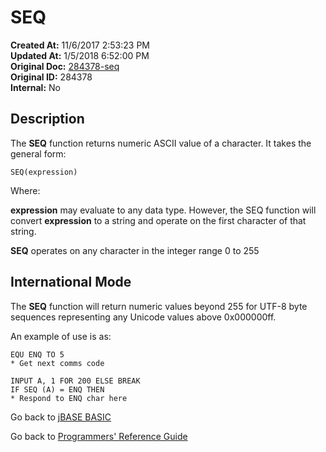 # SEQ

**Created At:** 11/6/2017 2:53:23 PM  
**Updated At:** 1/5/2018 6:52:00 PM  
**Original Doc:** [284378-seq](https://docs.jbase.com/36868-jbase-basic/284378-seq)  
**Original ID:** 284378  
**Internal:** No  

## Description

The **SEQ** function returns numeric ASCII value of a character. It takes the general form:

```
SEQ(expression)
```

Where:

**expression** may evaluate to any data type. However, the SEQ function will convert **expression** to a string and operate on the first character of that string.

**SEQ** operates on any character in the integer range 0 to 255

## International Mode

The **SEQ** function will return numeric values beyond 255 for UTF-8 byte sequences representing any Unicode values above 0x000000ff.

An example of use is as:

```
EQU ENQ TO 5
* Get next comms code

INPUT A, 1 FOR 200 ELSE BREAK
IF SEQ (A) = ENQ THEN
* Respond to ENQ char here
```

Go back to [jBASE BASIC](./../README.md)

Go back to [Programmers' Reference Guide](./../../reference-guides/jbc/README.md)
